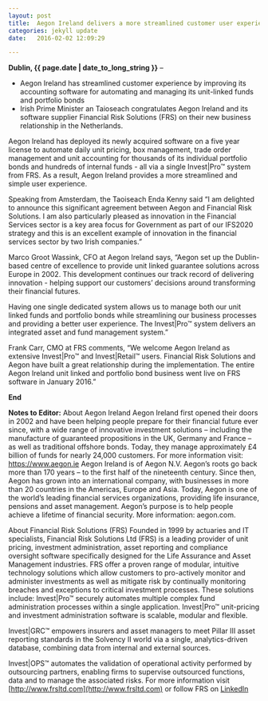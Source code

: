 ```yaml
---
layout: post
title:  Aegon Ireland delivers a more streamlined customer user experience  
categories: jekyll update
date:   2016-02-02 12:09:29

---
```


**Dublin, {{ page.date | date_to_long_string }}** –


- Aegon Ireland has streamlined customer experience by improving its accounting software for automating and managing its unit-linked funds and portfolio bonds
- Irish Prime Minister an Taioseach congratulates Aegon Ireland and its software supplier Financial Risk Solutions (FRS) on their new business relationship in the Netherlands.


Aegon Ireland has deployed its newly acquired software on a five year license to automate daily unit pricing, box management, trade order management and unit accounting for thousands of its individual portfolio bonds and hundreds of internal funds - all via a single Invest|Pro™ system from FRS. As a result, Aegon Ireland provides a more streamlined and simple user experience.
 
Speaking from Amsterdam, the Taoiseach Enda Kenny said “I am delighted to announce this significant agreement between Aegon and Financial Risk Solutions. I am also particularly pleased as innovation in the Financial Services sector is a key area focus for Government as part of our IFS2020 strategy and this is an excellent example of innovation in the financial services sector by two Irish companies.”

Marco Groot Wassink, CFO at Aegon Ireland says, “Aegon set up the Dublin-based centre of excellence to provide unit linked guarantee solutions across Europe in 2002. This development continues our track record of delivering innovation - helping support our customers’ decisions around transforming their financial futures. 

Having one single dedicated system allows us to manage both our unit linked funds and portfolio bonds while streamlining our business processes and providing a better user experience. The Invest|Pro™ system delivers an integrated asset and fund management system.”

Frank Carr, CMO at FRS comments, “We welcome Aegon Ireland as extensive Invest|Pro™ and Invest|Retail™ users. Financial Risk Solutions and Aegon have built a great relationship during the implementation. The entire Aegon Ireland unit linked and portfolio bond business went live on FRS software in January 2016.” 


<!--![An Taoiseach The Prime Minister hosts FRS with Aegon]({{ site.baseurl }}/img/AnTaoiseachFRSandAegon.jpg)
Pictured are Julie Sinnamon, EI CEO, Frank Carr, CMO FRS, Leo Bloemhard, Vice President, CTO Corporate Center and Aegon Asia, Enda Kenny TD, An Taoiseach (Irish Prime Minister) and Pat Curtin CRO Aegon Holdings Company-->


**End**

**Notes to Editor:**
About Aegon Ireland
Aegon Ireland first opened their doors in 2002 and have been helping people prepare for their financial future ever since, with a wide range of innovative investment solutions – including the manufacture of guaranteed propositions in the UK, Germany and France – as well as traditional offshore bonds. Today, they manage approximately £4 billion of funds for nearly 24,000 customers. For more information visit: https://www.aegon.ie
Aegon Ireland is of Aegon N.V. Aegon’s roots go back more than 170 years – to the first half of the nineteenth century. Since then, Aegon has grown into an international company, with businesses in more than 20 countries in the Americas, Europe and Asia. Today, Aegon is one of the world’s leading financial services organizations, providing life insurance, pensions and asset management. Aegon’s purpose is to help people achieve a lifetime of financial security. More information: aegon.com.

About Financial Risk Solutions (FRS)
Founded in 1999 by actuaries and IT specialists, Financial Risk Solutions Ltd (FRS) is a leading provider of unit pricing, investment administration, asset reporting and compliance oversight software specifically designed for the Life Assurance and Asset Management industries. 
FRS offer a proven range of modular, intuitive technology solutions which allow customers to pro-actively monitor and administer investments as well as mitigate risk by continually monitoring breaches and exceptions to critical investment processes. These solutions include:
Invest|Pro™ securely automates multiple complex fund administration processes within a single application. Invest|Pro™ unit-pricing and investment administration software is scalable, modular and flexible. 

Invest|GRC™ empowers insurers and asset managers to meet Pillar III asset reporting standards in the Solvency II world via a single, analytics-driven database, combining data from internal and external sources. 

Invest|OPS™ automates the validation of operational activity performed by outsourcing partners, enabling firms to supervise outsourced functions, data and to manage the associated risks. 
For more information visit [http://www.frsltd.com](http://www.frsltd.com) or follow FRS on [LinkedIn](http://www.linkedin.com/company/frs-ltd)


